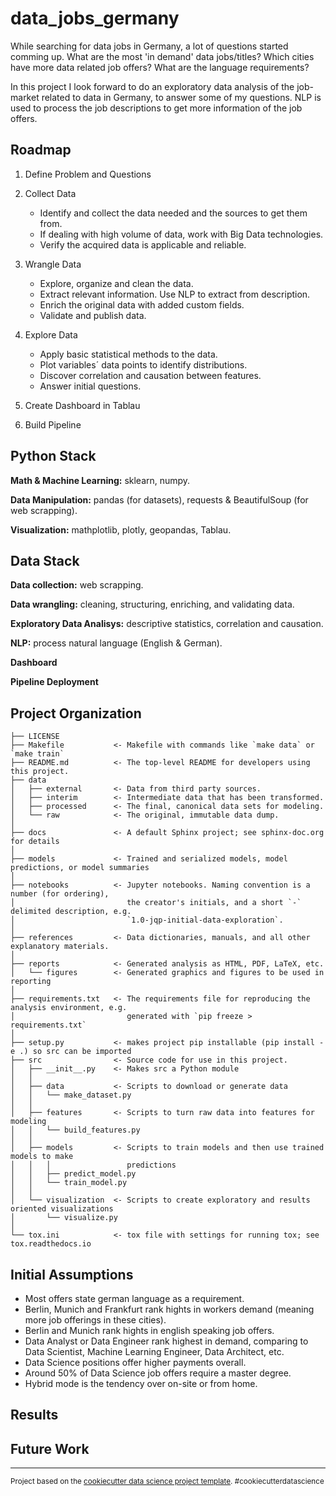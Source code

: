 data_jobs_germany
==============================

While searching for data jobs in Germany, a lot of questions started comming up. What are the most 'in demand' data jobs/titles? Which cities have more data related job offers? What are the language requirements? 

In this project I look forward to do an exploratory data analysis of the job-market related to data in Germany, to answer some of my questions. NLP is used to process the job descriptions to get more information of the job offers. 

Roadmap
------------
1. Define Problem and Questions

2. Collect Data
    - Identify and collect the data needed and the sources to get them from.
    - If dealing with high volume of data, work with Big Data technologies.
    - Verify the acquired data is applicable and reliable.  

3. Wrangle Data
    - Explore, organize and clean the data.
    - Extract relevant information. Use NLP to extract from description.
    - Enrich the original data with added custom fields.  
    - Validate and publish data.

4. Explore Data 
    - Apply basic statistical methods to the data.
    - Plot variables´ data points to identify distributions.
    - Discover correlation and causation between features.
    - Answer initial questions.

5. Create Dashboard in Tablau

6. Build Pipeline 

Python Stack
------------
**Math & Machine Learning:** sklearn, numpy.

**Data Manipulation:** pandas (for datasets), requests & BeautifulSoup (for web scrapping).

**Visualization:** mathplotlib, plotly, geopandas, Tablau.


Data Stack
------------
**Data collection:** web scrapping.

**Data wrangling:** cleaning, structuring, enriching, and validating data.

**Exploratory Data Analisys:** descriptive statistics, correlation and causation.

**NLP:** process natural language (English & German).

**Dashboard** 

**Pipeline Deployment** 


Project Organization
------------

    ├── LICENSE
    ├── Makefile           <- Makefile with commands like `make data` or `make train`
    ├── README.md          <- The top-level README for developers using this project.
    ├── data
    │   ├── external       <- Data from third party sources.
    │   ├── interim        <- Intermediate data that has been transformed.
    │   ├── processed      <- The final, canonical data sets for modeling.
    │   └── raw            <- The original, immutable data dump.
    │
    ├── docs               <- A default Sphinx project; see sphinx-doc.org for details
    │
    ├── models             <- Trained and serialized models, model predictions, or model summaries
    │
    ├── notebooks          <- Jupyter notebooks. Naming convention is a number (for ordering),
    │                         the creator's initials, and a short `-` delimited description, e.g.
    │                         `1.0-jqp-initial-data-exploration`.
    │
    ├── references         <- Data dictionaries, manuals, and all other explanatory materials.
    │
    ├── reports            <- Generated analysis as HTML, PDF, LaTeX, etc.
    │   └── figures        <- Generated graphics and figures to be used in reporting
    │
    ├── requirements.txt   <- The requirements file for reproducing the analysis environment, e.g.
    │                         generated with `pip freeze > requirements.txt`
    │
    ├── setup.py           <- makes project pip installable (pip install -e .) so src can be imported
    ├── src                <- Source code for use in this project.
    │   ├── __init__.py    <- Makes src a Python module
    │   │
    │   ├── data           <- Scripts to download or generate data
    │   │   └── make_dataset.py
    │   │
    │   ├── features       <- Scripts to turn raw data into features for modeling
    │   │   └── build_features.py
    │   │
    │   ├── models         <- Scripts to train models and then use trained models to make
    │   │   │                 predictions
    │   │   ├── predict_model.py
    │   │   └── train_model.py
    │   │
    │   └── visualization  <- Scripts to create exploratory and results oriented visualizations
    │       └── visualize.py
    │
    └── tox.ini            <- tox file with settings for running tox; see tox.readthedocs.io

Initial Assumptions
------------
- Most offers state german language as a requirement.
- Berlin, Munich and Frankfurt rank hights in workers demand (meaning more job offerings in these cities).
- Berlin and Munich rank hights in english speaking job offers. 
- Data Analyst or Data Engineer rank highest in demand, comparing to Data Scientist, Machine Learning Engineer, Data Architect, etc.
- Data Science positions offer higher payments overall.
- Around 50% of Data Science job offers require a master degree.
- Hybrid mode is the tendency over on-site or from home.

Results
------------


Future Work
------------


--------
<p><small>Project based on the <a target="_blank" href="https://drivendata.github.io/cookiecutter-data-science/">cookiecutter data science project template</a>. #cookiecutterdatascience</small></p>
